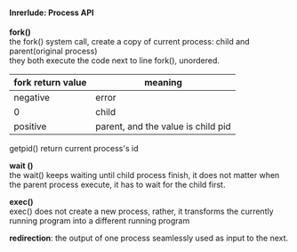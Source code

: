 #### Inrerlude: Process API

**fork()**  
the fork() system call, create a copy of current process: child and parent(original process)  
they both execute the code next to  line fork(), unordered.

fork return value | meaning
------|---
negative| error
0|child  
positive|parent, and the value is child pid

getpid() return current process's id

**wait ()**  
the wait() keeps waiting until child process finish, it does not matter when the parent process execute, it has to wait for the child first.

**exec()**   
exec() does not create a new process, rather, it transforms the currently running program into a different running program

**redirection**: the output of one process seamlessly used as input to the next.
